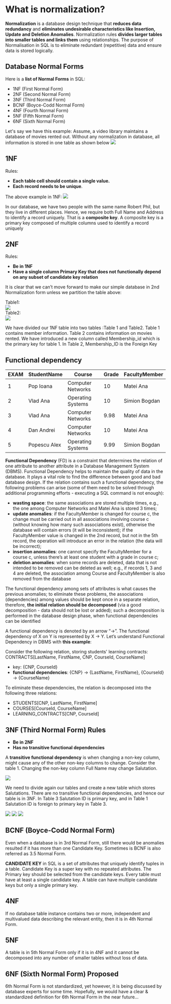 # What is normalization?
**Normalization** is a database design technique that **reduces data redundancy** and **eliminates undesirable characteristics like Insertion, Update and Deletion Anomalies**. Normalization rules **divides larger tables into smaller tables and links them** using relationships. The purpose of Normalisation in SQL is to eliminate redundant (repetitive) data and ensure data is stored logically.

## Database Normal Forms
Here is a **list of Normal Forms** in SQL:
* 1NF (First Normal Form)
* 2NF (Second Normal Form)
* 3NF (Third Normal Form)
* BCNF (Boyce-Codd Normal Form)
* 4NF (Fourth Normal Form)
* 5NF (Fifth Normal Form)
* 6NF (Sixth Normal Form)

Let's say we have this example: Assume, a video library maintains a database of movies rented out. Without any normalization in database, all information is stored in one table as shown below
![](https://www.guru99.com/images/NormalizationTable1.png)

## 1NF 
Rules: 
* **Each table cell should contain a single value.**
* **Each record needs to be unique**.

The above example in 1NF:
![](https://www.guru99.com/images/1NF.png)

In our database, we have two people with the same name Robert Phil, but they live in different places. Hence, we require both Full Name and Address to identify a record uniquely. That is a **composite key**. A composite key is a primary key composed of multiple columns used to identify a record uniquely

## 2NF
Rules:
* **Be in 1NF**
* **Have a single column Primary Key that does not functionally depend on any subset of candidate key relation**

It is clear that we can’t move forward to make our simple database in 2nd Normalization form unless we partition the table above:

Table1: \
![](https://www.guru99.com/images/Table1.png) \
Table2: \
![](https://www.guru99.com/images/Table2.png)

We have divided our 1NF table into two tables :Table 1 and Table2. Table 1 contains member information. Table 2 contains information on movies rented. We have introduced a new column called Membership_id which is the primary key for table 1. In Table 2, Membership_ID is the Foreign Key

## Functional dependency

| EXAM | StudentName | Course | Grade | FacultyMember |
| -- | -- | -- | -- | -- |
| 1 | Pop Ioana | Computer Networks | 10 | Matei Ana |
| 2 | Vlad Ana | Operating Systems | 10 | Simion Bogdan |
| 3 | Vlad Ana | Computer Networks | 9.98 | Matei Ana |
| 4 | Dan Andrei | Computer Networks | 10 | Matei Ana |
| 5 | Popescu Alex | Operating Systems | 9.99 | Simion Bogdan |

**Functional Dependency** (FD) is a constraint that determines the relation of one attribute to another attribute in a Database Management System (DBMS). Functional Dependency helps to maintain the quality of data in the database. It plays a vital role to find the difference between good and bad database design. If the relation contains such a functional dependency, the following problems can arise (some of them need to be solved through additional programming efforts - executing a SQL command is not enough):
* **wasting space**: the same associations are stored multiple times, e.g., the one among Computer Networks and Matei Ana is stored 3 times;
* **update anomalies**: if the FacultyMember is changed for course c, the change must be carried out in all associations involving course c (without knowing how many such associations exist), otherwise the database will contain errors (it will be inconsistent); if the FacultyMember value is changed in the 2nd record, but not in the 5th record, the operation will introduce an error in the relation (the data will be incorrect);
* **insertion anomalies**: one cannot specify the FacultyMember for a course c, unless there’s at least one student with a grade in course c;
* **deletion anomalies**: when some records are deleted, data that is not intended to be removed can be deleted as well; e.g., if records 1, 3 and 4 are deleted, the association among Course and FacultyMember is also removed from the database

The functional dependency among sets of attributes is what causes the previous anomalies; to eliminate these problems, the associations (dependencies) among values should be kept once in a separate relation, therefore, **the initial relation should be decomposed** (via a good decomposition - data should not be lost or added); such a decomposition is performed in the database design phase, when functional dependencies can be identified

A functional dependency is denoted by an arrow “→”. The functional dependency of X on Y is represented by X → Y. Let’s understand Functional Dependency in DBMS with **this example**:

Consider the following relation, storing students' learning contracts: \
CONTRACTS[LastName, FirstName, CNP, CourseId, CourseName] 
* key: {CNP, CourseId}
* **functional dependencies**: {CNP} → {LastName, FirstName}, {CourseId} → {CourseName}

To eliminate these dependencies, the relation is decomposed into the
following three relations:
* STUDENTS[CNP, LastName, FirstName]
* COURSES[CourseId, CourseName]
* LEARNING_CONTRACTS[CNP, CourseId]

## 3NF (Third Normal Form) Rules
* **Be in 2NF**
* **Has no transitive functional dependencies**

A **transitive functional dependency** is when changing a non-key column, might cause any of the other non-key columns to change. Consider the table 1. Changing the non-key column Full Name may change Salutation.

![](https://www.guru99.com/images/transitive_functional_dependencies.png)

We need to divide again our tables and create a new table which stores Salutations. There are no transitive functional dependencies, and hence our table is in 3NF. In Table 3 Salutation ID is primary key, and in Table 1 Salutation ID is foreign to primary key in Table 3.

![](https://www.guru99.com/images/2NFTable1.png)
![](https://www.guru99.com/images/2NFTable2.png)
![](https://www.guru99.com/images/2NFTable3.png)

## BCNF (Boyce-Codd Normal Form)
Even when a database is in 3rd Normal Form, still there would be anomalies resulted if it has more than one Candidate Key. Sometimes is BCNF is also referred as 3.5 Normal Form.

**CANDIDATE KEY** in SQL is a set of attributes that uniquely identify tuples in a table. Candidate Key is a super key with no repeated attributes. The Primary key should be selected from the candidate keys. Every table must have at least a single candidate key. A table can have multiple candidate keys but only a single primary key.

## 4NF 
If no database table instance contains two or more, independent and multivalued data describing the relevant entity, then it is in 4th Normal Form.

## 5NF 
A table is in 5th Normal Form only if it is in 4NF and it cannot be decomposed into any number of smaller tables without loss of data.

## 6NF (Sixth Normal Form) Proposed
6th Normal Form is not standardized, yet however, it is being discussed by database experts for some time. Hopefully, we would have a clear & standardized definition for 6th Normal Form in the near future…

